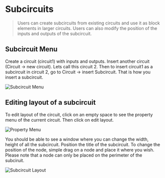 # Subcircuits

> Users can create subcircuits from existing circuits and use it as block elements in larger circuits. Users can also modify the position of the inputs and outputs of the subcircuit.

## Subcircuit Menu

Create a circuit (circuit1) with inputs and outputs. Insert another circuit (Circuit &rightarrow; new circuit). Lets call this circuit 2. Then to insert circuit1 as a subcircuit in circuit 2, go to Circuit &rightarrow; insert Subcircuit. That is how you insert a subcircuit.

![Subcircuit Menu](/images/subcircuit.png)

## Editing layout of a subcircuit

To edit layout of the circuit, click on an empty space to see the property menu of the current circuit. Then click on edit layout.

![Property Menu](/images/property_layout.png)

You should be able to see a window where you can change the width, height of all the subcircuit. Position the title of the subcircuit. To change the position of the node, simple drag on a node and place it where you wish. Please note that a node can only be placed on the perimeter of the subciruit.

![Subcircuit Layout](/images/subcircuit_layout.png)
